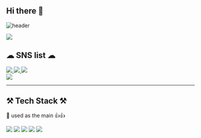 ## Hi there 👋
![header](https://capsule-render.vercel.app/api?type=waving&color=auto&height=300&section=header&text=Welcome&fontSize=90&animation=fadeIn&fontAlignY=38&desc=cereal-with-water's%20GitHub%20Profile&descAlignY=51&descAlign=62) 

<a href="https://www.linkedin.com/in/aiden-kim-531107249/" target="_blank"><img src="https://img.shields.io/badge/문자-색코드?style=flat-square&logo=이미지 이름&logoColor=white"/></a>  


## ☁ SNS list ☁

<a href="https://yourblog.com" target="_blank">
  <img src="https://img.shields.io/badge/DevBlog-111111?style=flat-square&logo=githubpages&logoColor=white"/>
</a>
<a href="https://facebook.com/yourid" target="_blank">
  <img src="https://img.shields.io/badge/Facebook-1877F2?style=flat-square&logo=facebook&logoColor=white"/>
</a>
<a href="https://instagram.com/yourid" target="_blank">
  <img src="https://img.shields.io/badge/Instagram-E4405F?style=flat-square&logo=instagram&logoColor=white"/>
</a>

<br/>

<a href="https://hits.seeyoufarm.com">
  <img src="https://hits.seeyoufarm.com/api/count/incr/badge.svg?url=https://github.com/yourgithubid&count_bg=%2379C83D&title_bg=%23555555&icon=&icon_color=%23E7E7E7&title=hits&edge_flat=false"/>
</a>

---

## ⚒ Tech Stack ⚒  
🔑 used as the main 👍👍  

<img src="https://img.shields.io/badge/JAVA-007396?style=for-the-badge&logo=openjdk&logoColor=white"/>
<img src="https://img.shields.io/badge/SPRING-6DB33F?style=for-the-badge&logo=spring&logoColor=white"/>
<img src="https://img.shields.io/badge/SPRINGBOOT-6DB33F?style=for-the-badge&logo=springboot&logoColor=white"/>
<img src="https://img.shields.io/badge/JAVASCRIPT-F7DF1E?style=for-the-badge&logo=javascript&logoColor=black"/>
<img src="https://img.shields.io/badge/AWS-232F3E?style=for-the-badge&logo=amazonaws&logoColor=white"/>
